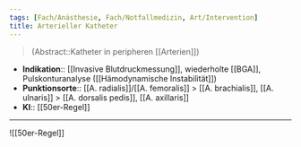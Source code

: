 ```yaml
---
tags: [Fach/Anästhesie, Fach/Notfallmedizin, Art/Intervention]
title: Arterieller Katheter
---
```

> (Abstract::Katheter in peripheren [[Arterien]])
- **Indikation**:: [[Invasive Blutdruckmessung]], wiederholte [[BGA]], Pulskonturanalyse ([[Hämodynamische Instabilität]])
- **Punktionsorte**:: [[A. radialis]]/[[A. femoralis]] > [[A. brachialis]], [[A. ulnaris]] > [[A. dorsalis pedis]], [[A. axillaris]]
- **KI**:: [[50er-Regel]]
---
![[50er-Regel]]